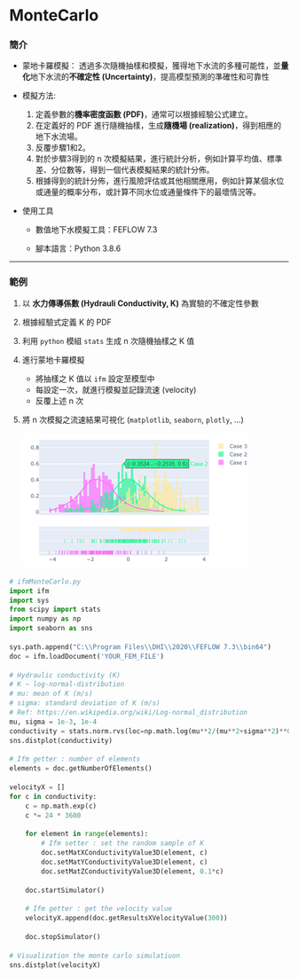 # MonteCarlo

### 簡介

* 蒙地卡羅模擬：
    透過多次隨機抽樣和模擬，獲得地下水流的多種可能性，並**量化**地下水流的**不確定性 (Uncertainty)**，提高模型預測的準確性和可靠性

* 模擬方法:
    1. 定義參數的**機率密度函數 (PDF)**，通常可以根據經驗公式建立。
    2. 在定義好的 PDF 進行隨機抽樣，生成**隨機場 (realization)**，得到相應的地下水流場。
    3. 反覆步驟1和2。
    4. 對於步驟3得到的 n 次模擬結果，進行統計分析，例如計算平均值、標準差、分位數等，得到一個代表模擬結果的統計分佈。
    5. 根據得到的統計分佈，進行風險評估或其他相關應用，例如計算某個水位或通量的概率分布，或計算不同水位或通量條件下的最壞情況等。

* 使用工具
    * 數值地下水模擬工具：FEFLOW 7.3

    * 腳本語言：Python 3.8.6

---

### 範例

1. 以 **水力傳導係數 (Hydrauli Conductivity, K)** 為實驗的不確定性參數

2. 根據經驗式定義 K 的 PDF

3. 利用 `python` 模組 `stats` 生成 n 次隨機抽樣之 K 值

4. 進行蒙地卡羅模擬
    * 將抽樣之 K 值以 `ifm` 設定至模型中
    * 每設定一次，就進行模擬並記錄流速 (velocity)
    * 反覆上述 n 次

5. 將 n 次模擬之流速結果可視化 (`matplotlib`, `seaborn`, `plotly`, ...)

    ![](../images/2023-04-03-21-59-51.png)

```python
# ifmMonteCarlo.py
import ifm
import sys
from scipy import stats
import numpy as np
import seaborn as sns

sys.path.append("C:\\Program Files\\DHI\\2020\\FEFLOW 7.3\\bin64")
doc = ifm.loadDocument('YOUR_FEM_FILE')

# Hydraulic conductivity (K)
# K ~ log-normal-distribution
# mu: mean of K (m/s)
# sigma: standard deviation of K (m/s)
# Ref: https://en.wikipedia.org/wiki/Log-normal_distribution
mu, sigma = 1e-3, 1e-4
conductivity = stats.norm.rvs(loc=np.math.log(mu**2/(mu**2+sigma**2)**0.5), scale=np.math.log((sigma/mu)**2+1)**0.5, size=100)
sns.distplot(conductivity)

# Ifm getter : number of elements
elements = doc.getNumberOfElements()

velocityX = []
for c in conductivity:
    c = np.math.exp(c)
    c *= 24 * 3600

    for element in range(elements):
        # Ifm setter : set the random sample of K
        doc.setMatXConductivityValue3D(element, c)
        doc.setMatYConductivityValue3D(element, c)
        doc.setMatZConductivityValue3D(element, 0.1*c)

    doc.startSimulator()

    # Ifm getter : get the velocity value
    velocityX.append(doc.getResultsXVelocityValue(300))

    doc.stopSimulator()

# Visualization the monte carlo simulatiuon
sns.distplot(velocityX)
```
